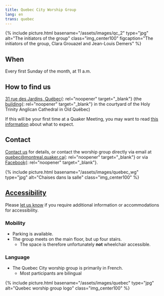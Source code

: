 ```yaml
---
title: Quebec City Worship Group
lang: en
trans: quebec
---
```

{% include picture.html basename="/assets/images/qc_2" type="jpg" alt="The initiators of the group" class="img_center100" figcaption="The initiators of the group, Clara Grouazel and Jean-Louis Demers" %}

## When
Every first Sunday of the month, at 11 a.m.

## How to find us
[31 rue des Jardins, Québec](https://www.google.com/maps/search/31%20rue%20des%20Jardins,%20Qu%C3%A9bec){: rel="noopener" target="_blank"} (the [building](https://goo.gl/maps/Z9wtKLtwAHEGSB7V6){: rel="noopener" target="_blank"} in the courtyard of the Holy Trinity Anglican Cathedral in Old Québec)

If this will be your first time at a Quaker Meeting, you may want to read [this information](/about.html) about what to expect.

## Contact
[Contact us](/contact.html) for details, or contact the worship group directly via email at [quebec@montreal.quaker.ca](mailto:quebec@montreal.quaker.ca){: rel="noopener" target="_blank"} or via [Facebook](https://www.facebook.com/QuakersQuebecCanada/){: rel="noopener" target="_blank"}.

{% include picture.html basename="/assets/images/quebec_wg" type="jpg" alt="Chaises dans la salle" class="img_center100" %}

## [Accessibility](/accessibility) <span class="stanchor"><a name="accessibility"></a></span>
Please [let us know](/contact) if you require additional information or accommodations for accessibility.

### Mobility
* Parking is available.
* The group meets on the main floor, but up four stairs.
  * The space is therefore unfortunately **not** wheelchair accessible.

### Language
* The Quebec City worship group is primarily in French.
  * Most participants are bilingual

{% include picture.html basename="/assets/images/quebec" type="jpg" alt="Quebec worship group logo" class="img_center100" %}
